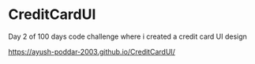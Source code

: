 # CreditCardUI
Day 2 of 100 days code challenge where i created a credit card UI design


https://ayush-poddar-2003.github.io/CreditCardUI/
